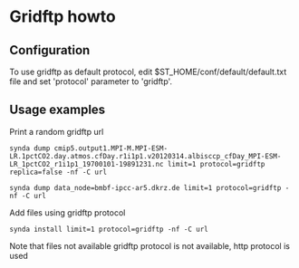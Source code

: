 # Gridftp howto

## Configuration

To use gridftp as default protocol, edit $ST_HOME/conf/default/default.txt file 
and set 'protocol' parameter to 'gridftp'.

## Usage examples

Print a random gridftp url

    synda dump cmip5.output1.MPI-M.MPI-ESM-LR.1pctCO2.day.atmos.cfDay.r1i1p1.v20120314.albisccp_cfDay_MPI-ESM-LR_1pctCO2_r1i1p1_19700101-19891231.nc limit=1 protocol=gridftp replica=false -nf -C url

    synda dump data_node=bmbf-ipcc-ar5.dkrz.de limit=1 protocol=gridftp -nf -C url

Add files using gridftp protocol

    synda install limit=1 protocol=gridftp -nf -C url

Note that files not available gridftp protocol is not available, http protocol is used
